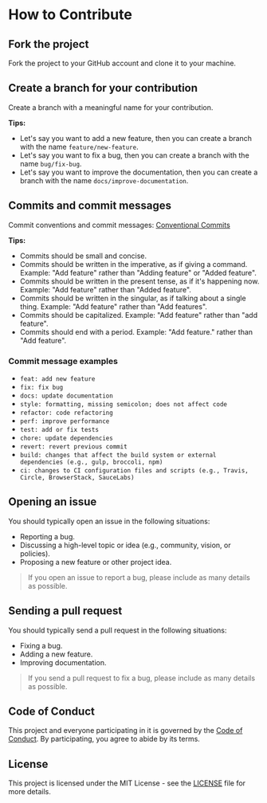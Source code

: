 # How to Contribute

## Fork the project

Fork the project to your GitHub account and clone it to your machine.

## Create a branch for your contribution

Create a branch with a meaningful name for your contribution.

**Tips:**

- Let's say you want to add a new feature, then you can create a branch with the name `feature/new-feature`.
- Let's say you want to fix a bug, then you can create a branch with the name `bug/fix-bug`.
- Let's say you want to improve the documentation, then you can create a branch with the name `docs/improve-documentation`.

## Commits and commit messages

Commit conventions and commit messages: [Conventional Commits](https://github.com/pvdlg/conventional-changelog-metahub)

**Tips:**

- Commits should be small and concise.
- Commits should be written in the imperative, as if giving a command. Example: "Add feature" rather than "Adding feature" or "Added feature".
- Commits should be written in the present tense, as if it's happening now. Example: "Add feature" rather than "Added feature".
- Commits should be written in the singular, as if talking about a single thing. Example: "Add feature" rather than "Add features".
- Commits should be capitalized. Example: "Add feature" rather than "add feature".
- Commits should end with a period. Example: "Add feature." rather than "Add feature".

### Commit message examples

- `feat: add new feature`
- `fix: fix bug`
- `docs: update documentation`
- `style: formatting, missing semicolon; does not affect code`
- `refactor: code refactoring`
- `perf: improve performance`
- `test: add or fix tests`
- `chore: update dependencies`
- `revert: revert previous commit`
- `build: changes that affect the build system or external dependencies (e.g., gulp, broccoli, npm)`
- `ci: changes to CI configuration files and scripts (e.g., Travis, Circle, BrowserStack, SauceLabs)`

## Opening an issue

You should typically open an issue in the following situations:

- Reporting a bug.
- Discussing a high-level topic or idea (e.g., community, vision, or policies).
- Proposing a new feature or other project idea.

> If you open an issue to report a bug, please include as many details as possible.

## Sending a pull request

You should typically send a pull request in the following situations:

- Fixing a bug.
- Adding a new feature.
- Improving documentation.

> If you send a pull request to fix a bug, please include as many details as possible.

## Code of Conduct

This project and everyone participating in it is governed by the [Code of Conduct](CODE_OF_CONDUCT.md). By participating, you agree to abide by its terms.

## License

This project is licensed under the MIT License - see the [LICENSE](LICENSE) file for more details.
